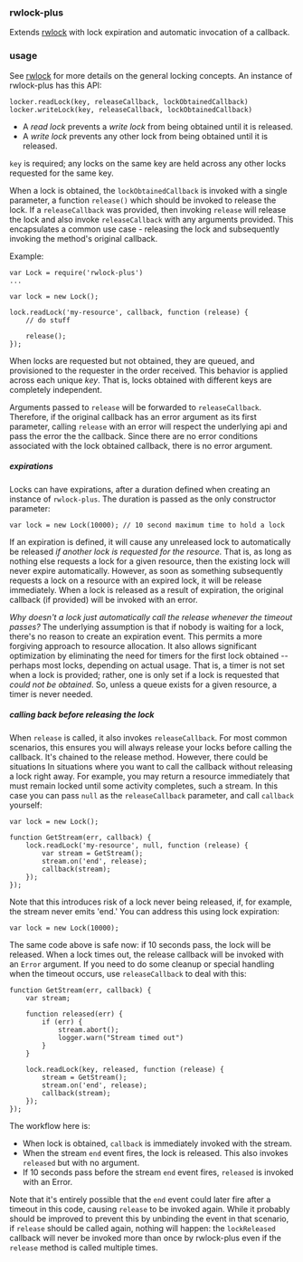 ### rwlock-plus

Extends [rwlock](https://github.com/71104/rwlock) with lock expiration and automatic invocation of a callback. 

### usage

See [rwlock](https://github.com/71104/rwlock) for more details on the general locking concepts. An instance of rwlock-plus has this API:

    locker.readLock(key, releaseCallback, lockObtainedCallback)
    locker.writeLock(key, releaseCallback, lockObtainedCallback)

* A *read lock* prevents a *write lock* from being obtained until it is released. 
* A *write lock* prevents any other lock from being obtained until it is released.

`key` is required; any locks on the same key are held across any other locks requested for the same key.

When a lock is obtained, the `lockObtainedCallback` is invoked with a single parameter, a function `release()` which should be invoked to release the lock. If a `releaseCallback` was provided, then invoking `release` will release the lock and also invoke `releaseCallback` with any arguments provided. This encapsulates a common use case - releasing the lock and subsequently invoking the method's original callback.


Example:

	var Lock = require('rwlock-plus')
    ...

	var lock = new Lock();

	lock.readLock('my-resource', callback, function (release) {
	    // do stuff

	    release();
	});


When locks are requested but not obtained, they are queued, and provisioned to the requester in the order received. This behavior is applied across each unique *key*. That is, locks obtained with different keys are completely independent.

Arguments passed to `release` will be forwarded to `releaseCallback`. Therefore, if the original callback has an error argument as its first parameter, calling `release` with an error will respect the underlying api and pass the error the the callback. Since there are no error conditions associated with the lock obtained callback, there is no error argument.

##### expirations

Locks can have expirations, after a duration defined when creating an instance of `rwlock-plus`. The duration is passed as the only constructor parameter:


    var lock = new Lock(10000); // 10 second maximum time to hold a lock

If an expiration is defined, it will cause any unreleased lock to automatically be released *if another lock is requested for the resource.*  That is, as long as nothing else requests a lock for a given resource, then the existing lock will never expire automatically. However, as soon as something subsequently requests a lock on a resource with an expired lock, it will be release immediately. When a lock is released as a result of expiration, the original callback (if provided) will be invoked with an error.

*Why doesn't a lock just automatically call the release whenever the timeout passes?* The underlying assumption is that if nobody is waiting for a lock, there's no reason to create an expiration event. This permits a more forgiving approach to resource allocation. It also allows significant optimization by eliminating the need for timers for the first lock obtained -- perhaps most locks, depending on actual usage. That is, a timer is not set when a lock is provided; rather, one is only set if a lock is requested that *could not be obtained*. So, unless a queue exists for a given resource, a timer is never needed.

##### calling back before releasing the lock

When `release` is called, it also invokes `releaseCallback`. For most common scenarios, this ensures you will always release your locks before calling the callback. It's chained to the release method. However, there could be situations In situations where you want to call the callback without releasing a lock right away. For example, you may return a resource immediately that must remain locked until some activity completes, such a stream. In this case you can pass `null` as the `releaseCallback` parameter, and call `callback` yourself:
	
	var lock = new Lock();

	function GetStream(err, callback) {	
		lock.readLock('my-resource', null, function (release) {
		    var stream = GetStream();
		    stream.on('end', release);
		   	callback(stream);
		});
	});

Note that this introduces risk of a lock never being released, if, for example, the stream never emits 'end.' You can address this using lock expiration:

    var lock = new Lock(10000);

The same code above is safe now: if 10 seconds pass, the lock will be released. When a lock times out, the release callback will be invoked with an `Error` argument. If you need to do some cleanup or special handling when the timeout occurs, use `releaseCallback` to deal with this:

	function GetStream(err, callback) {	
        var stream;

		function released(err) {
			if (err) {
                stream.abort();
                logger.warn("Stream timed out")
            }
		}

		lock.readLock(key, released, function (release) {
		    stream = GetStream();
		    stream.on('end', release);
		    callback(stream);
		});
	});

The workflow here is:

* When lock is obtained, `callback` is immediately invoked with the stream.
* When the stream `end` event fires, the lock is released. This also invokes `released` but with no argument.
* If 10 seconds pass before the stream `end` event fires, `released` is invoked with an Error.

Note that it's entirely possible that the `end` event could later fire after a timeout in this code, causing `release` to be invoked again. While it probably should be improved to prevent this by unbinding the event in that scenario, if `release` should be called again, nothing will happen: the `lockReleased` callback will never be invoked more than once by rwlock-plus even if the `release` method is called multiple times.   

